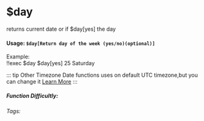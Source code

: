 # $day
returns current date or if $day[yes] the day
#### Usage: `$day[Return day of the week (yes/no)(optional)]`
Example:
<br/>
<discord-messages>
	<discord-message :bot="false" role-color="#ffcc9a" author="Member">
		!!exec $day $day[yes]
	</discord-message>
	<discord-message :bot="true" role-color="#0099ff" author="Custom Command" avatar="https://media.discordapp.net/avatars/725721249652670555/781224f90c3b841ba5b40678e032f74a.webp">
		25 Saturday
	</discord-message>
</discord-messages>

::: tip Other Timezone
Date functions uses on default UTC timezone,but you can change it [Learn More](./timezone.md)
:::

##### Function Difficultly: <Badge type="tip" text="Easy" vertical="middle" /> 
###### Tags: <Badge type="tip" text="day" vertical="middle" /> 